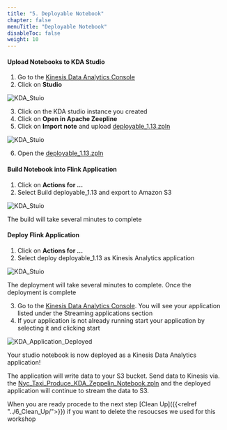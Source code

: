 ```yaml
---
title: "5. Deployable Notebook"
chapter: false
menuTitle: "Deployable Notebook"
disableToc: false
weight: 10
---
```


#### Upload Notebooks to KDA Studio

1. Go to the [Kinesis Data Analytics Console](https://console.aws.amazon.com/kinesisanalytics/home)
2. Click on **Studio**

![KDA_Stuio](/images/flink-on-kda-studio/studio_set_up.png)

3. Click on the KDA studio instance you created
4. Click on **Open in Apache Zeepline**
5. Click on **Import note** and upload [deployable_1.13.zpln](https://sharkech-public.s3.amazonaws.com/flink-on-kda/deployable_1.13.zpln)

![KDA_Stuio](/images/flink-on-kda-studio/zeppelin_1.png)

6. Open the [deployable_1.13.zpln](https://sharkech-public.s3.amazonaws.com/flink-on-kda/deployable_1.13.zpln)

#### Build Notebook into Flink Application

1. Click on **Actions for ...**
2. Select Build deployable_1.13 and export to Amazon S3

![KDA_Stuio](/images/flink-on-kda-studio/build.png)

The build will take several minutes to complete

#### Deploy Flink Application

1. Click on **Actions for ...**
2. Select deploy deployable_1.13 as Kinesis Analytics application

![KDA_Stuio](/images/flink-on-kda-studio/deploy.png)

The deployment will take several minutes to complete. Once the deployment is complete

3. Go to the [Kinesis Data Analytics Console](https://console.aws.amazon.com/kinesisanalytics/home). You will see your application listed under the Streaming applications section
4. If your application is not already running start your application by selecting it and clicking start

![KDA_Application_Deployed](/images/flink-on-kda-studio/deployed_run.png)

Your studio notebook is now deployed as a Kinesis Data Analytics application! 

The application will write data to your S3 bucket. Send data to Kinesis via. the [Nyc_Taxi_Produce_KDA_Zeppelin_Notebook.zpln](https://sharkech-public.s3.amazonaws.com/flink-on-kda/Nyc_Taxi_Produce_KDA_Zeppelin_Notebook.zpln) and the deployed application will continue to stream the data to S3.

 

When you are ready procede to the next step [Clean Up]({{<relref "../6_Clean_Up/">}}) if you want to delete the resoucses we used for this workshop